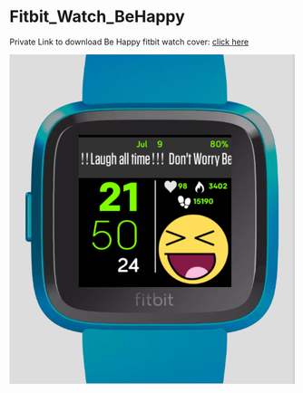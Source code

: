 # Fitbit_Watch_BeHappy

Private Link to download Be Happy fitbit watch cover: [click here](https://gallery.fitbit.com/details/b54a49bd-7298-4cec-8e92-4d9f054cdf17)

![Screenshot](Screenshot.png)

